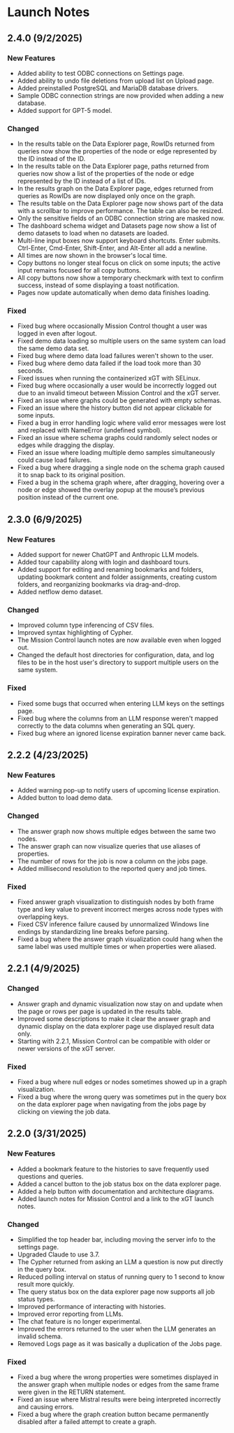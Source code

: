 # Launch Notes

## 2.4.0 (9/2/2025)

### New Features
- Added ability to test ODBC connections on Settings page.
- Added ability to undo file deletions from upload list on Upload page.
- Added preinstalled PostgreSQL and MariaDB database drivers.
- Sample ODBC connection strings are now provided when adding a new database.
- Added support for GPT-5 model.

### Changed
- In the results table on the Data Explorer page, RowIDs returned from queries now show the properties of the node or edge represented by the ID instead of the ID.
- In the results table on the Data Explorer page, paths returned from queries now show a list of the properties of the node or edge represented by the ID instead of a list of IDs.
- In the results graph on the Data Explorer page, edges returned from queries as RowIDs are now displayed only once on the graph.
- The results table on the Data Explorer page now shows part of the data with a scrollbar to improve performance.  The table can also be resized.
- Only the sensitive fields of an ODBC connection string are masked now.
- The dashboard schema widget and Datasets page now show a list of demo datasets to load when no datasets are loaded.
- Multi-line input boxes now support keyboard shortcuts.  Enter submits.  Ctrl-Enter, Cmd-Enter, Shift-Enter, and Alt-Enter all add a newline.
- All times are now shown in the browser's local time.
- Copy buttons no longer steal focus on click on some inputs; the active input remains focused for all copy buttons.
- All copy buttons now show a temporary checkmark with text to confirm success, instead of some displaying a toast notification.
- Pages now update automatically when demo data finishes loading.

### Fixed
- Fixed bug where occasionally Mission Control thought a user was logged in even after logout.
- Fixed demo data loading so multiple users on the same system can load the same demo data set.
- Fixed bug where demo data load failures weren't shown to the user.
- Fixed bug where demo data failed if the load took more than 30 seconds.
- Fixed issues when running the containerized xGT with SELinux.
- Fixed bug where occasionally a user would be incorrectly logged out due to an invalid timeout between Mission Control and the xGT server.
- Fixed an issue where graphs could be generated with empty schemas.
- Fixed an issue where the history button did not appear clickable for some inputs.
- Fixed a bug in error handling logic where valid error messages were lost and replaced with NameError (undefined symbol).
- Fixed an issue where schema graphs could randomly select nodes or edges while dragging the display.
- Fixed an issue where loading multiple demo samples simultaneously could cause load failures.
- Fixed a bug where dragging a single node on the schema graph caused it to snap back to its original position.
- Fixed a bug in the schema graph where, after dragging, hovering over a node or edge showed the overlay popup at the mouse’s previous position instead of the current one.


## 2.3.0 (6/9/2025)

### New Features
- Added support for newer ChatGPT and Anthropic LLM models.
- Added tour capability along with login and dashboard tours.
- Added support for editing and renaming bookmarks and folders, updating bookmark content and folder assignments, creating custom folders, and reorganizing bookmarks via drag-and-drop.
- Added netflow demo dataset.

### Changed
- Improved column type inferencing of CSV files.
- Improved syntax highlighting of Cypher.
- The Mission Control launch notes are now available even when logged out.
- Changed the default host directories for configuration, data, and log files to be in the host user's directory to support multiple users on the same system.

### Fixed
- Fixed some bugs that occurred when entering LLM keys on the settings page.
- Fixed bug where the columns from an LLM response weren't mapped correctly to the data columns when generating an SQL query.
- Fixed bug where an ignored license expiration banner never came back.


## 2.2.2 (4/23/2025)

### New Features
- Added warning pop-up to notify users of upcoming license expiration.
- Added button to load demo data.

### Changed
- The answer graph now shows multiple edges between the same two nodes.
- The answer graph can now visualize queries that use aliases of properties.
- The number of rows for the job is now a column on the jobs page.
- Added millisecond resolution to the reported query and job times.

### Fixed
- Fixed answer graph visualization to distinguish nodes by both frame type and key value to prevent incorrect merges across node types with overlapping keys.
- Fixed CSV inference failure caused by unnormalized Windows line endings by standardizing line breaks before parsing.
- Fixed a bug where the answer graph visualization could hang when the same label was used multiple times or when properties were aliased.


## 2.2.1 (4/9/2025)

### Changed
- Answer graph and dynamic visualization now stay on and update when the page or rows per page is updated in the results table.
- Improved some descriptions to make it clear the answer graph and dynamic display on the data explorer page use displayed result data only.
- Starting with 2.2.1, Mission Control can be compatible with older or newer versions of the xGT server.

### Fixed
- Fixed a bug where null edges or nodes sometimes showed up in a graph visualization.
- Fixed a bug where the wrong query was sometimes put in the query box on the data explorer page when navigating from the jobs page by clicking on viewing the job data.


## 2.2.0 (3/31/2025)

### New Features
- Added a bookmark feature to the histories to save frequently used questions and queries.
- Added a cancel button to the job status box on the data explorer page.
- Added a help button with documentation and architecture diagrams.
- Added launch notes for Mission Control and a link to the xGT launch notes.

### Changed
- Simplified the top header bar, including moving the server info to the settings page.
- Upgraded Claude to use 3.7.
- The Cypher returned from asking an LLM a question is now put directly in the query box.
- Reduced polling interval on status of running query to 1 second to know result more quickly.
- The query status box on the data explorer page now supports all job status types.
- Improved performance of interacting with histories.
- Improved error reporting from LLMs.
- The chat feature is no longer experimental.
- Improved the errors returned to the user when the LLM generates an invalid schema.
- Removed Logs page as it was basically a duplication of the Jobs page.

### Fixed
- Fixed a bug where the wrong properties were sometimes displayed in the answer graph when multiple nodes or edges from the same frame were given in the RETURN statement.
- Fixed an issue where Mistral results were being interpreted incorrectly and causing errors.
- Fixed a bug where the graph creation button became permanently disabled after a failed attempt to create a graph.

